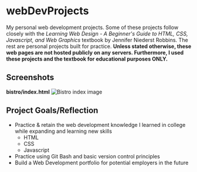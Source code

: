 # webDevProjects
My personal web development projects. Some of these projects follow closely with the *Learning Web Design - A Beginner's Guide to HTML, CSS, Javascript, and Web Graphics* textbook by Jennifer Niederst Robbins. The rest are personal projects built for practice. **Unless stated otherwise, these web pages are not hosted publicly on any servers. Furthermore, I used these projects and the textbook for educational purposes ONLY.**

## Screenshots
**bistro/index.html**
![Bistro index image](indexPic.png)

## Project Goals/Reflection
* Practice & retain the web development knowledge I learned in college while expanding and learning new skills
  * HTML
  * CSS
  * Javascript
* Practice using Git Bash and basic version control principles
* Build a Web Development portfolio for potential employers in the future
